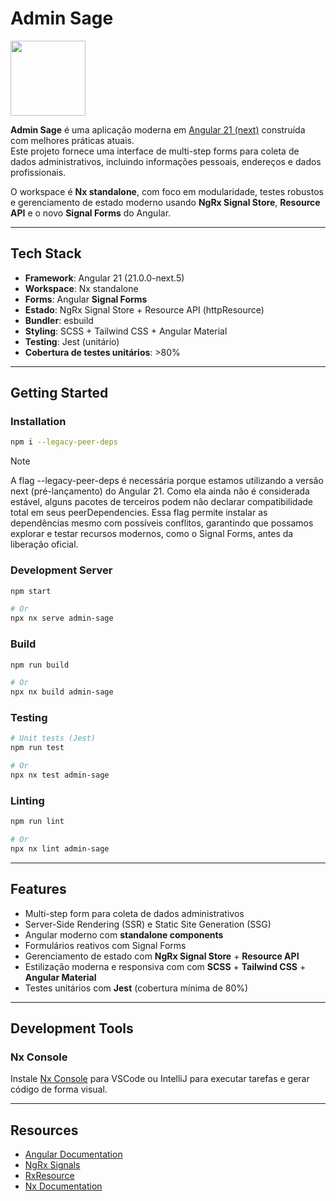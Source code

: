 # Admin Sage

<a alt="Angular logo" href="https://angular.dev" target="_blank" rel="noreferrer"><img src="https://angular.dev/assets/images/press-kit/angular_wordmark_gradient.png" width="120"></a>

**Admin Sage** é uma aplicação moderna em [Angular 21 (next)](https://angular.dev) construída com melhores práticas atuais.  
Este projeto fornece uma interface de multi-step forms para coleta de dados administrativos, incluindo informações pessoais, endereços e dados profissionais.

O workspace é **Nx standalone**, com foco em modularidade, testes robustos e gerenciamento de estado moderno usando **NgRx Signal Store**, **Resource API** e o novo **Signal Forms** do Angular.

---

## Tech Stack

- **Framework**: Angular 21 (21.0.0-next.5)
- **Workspace**: Nx standalone
- **Forms**: Angular **Signal Forms**
- **Estado**: NgRx Signal Store + Resource API (httpResource)
- **Bundler**: esbuild
- **Styling**: SCSS + Tailwind CSS + Angular Material
- **Testing**: Jest (unitário)
- **Cobertura de testes unitários**: >80%

---

## Getting Started

### Installation

```sh
npm i --legacy-peer-deps
```
> [!NOTE] 
> A flag --legacy-peer-deps é necessária porque estamos utilizando a versão next (pré-lançamento) do
> Angular 21.
> Como ela ainda não é considerada estável, alguns pacotes de terceiros podem não declarar 
> compatibilidade total em seus peerDependencies.
> Essa flag permite instalar as dependências mesmo com possíveis conflitos, garantindo que possamos 
> explorar e testar recursos modernos, como o Signal Forms, antes da liberação oficial.

### Development Server

```sh
npm start

# Or
npx nx serve admin-sage
```

### Build

```sh
npm run build

# Or
npx nx build admin-sage
```

### Testing

```sh
# Unit tests (Jest)
npm run test

# Or
npx nx test admin-sage
```

### Linting

```sh
npm run lint

# Or
npx nx lint admin-sage
```

---

## Features

- Multi-step form para coleta de dados administrativos
- Server-Side Rendering (SSR) e Static Site Generation (SSG)
- Angular moderno com **standalone components**
- Formulários reativos com Signal Forms
- Gerenciamento de estado com **NgRx Signal Store** + **Resource API**
- Estilização moderna e responsiva com com **SCSS** + **Tailwind CSS** + **Angular Material**
- Testes unitários com **Jest** (cobertura mínima de 80%)

---

## Development Tools

### Nx Console

Instale [Nx Console](https://nx.dev/getting-started/editor-setup) para VSCode ou IntelliJ para executar tarefas e gerar código de forma visual.

---

## Resources

- [Angular Documentation](https://angular.dev)
- [NgRx Signals](https://ngrx.io/guide/signals)
- [RxResource](https://ngrx.io/guide/resource)
- [Nx Documentation](https://nx.dev)
